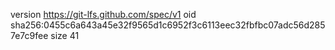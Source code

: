 version https://git-lfs.github.com/spec/v1
oid sha256:0455c6a643a45e32f9565d1c6952f3c6113eec32fbfbc07adc56d2857e7c9fee
size 41
